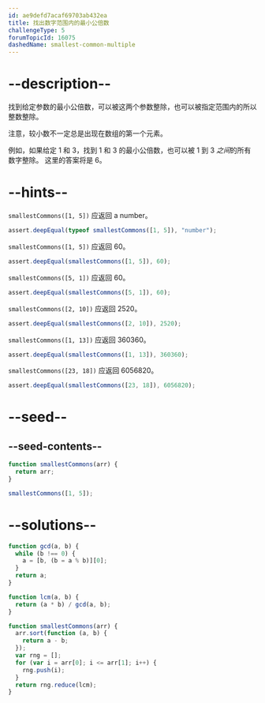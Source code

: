 ```yaml
---
id: ae9defd7acaf69703ab432ea
title: 找出数字范围内的最小公倍数
challengeType: 5
forumTopicId: 16075
dashedName: smallest-common-multiple
---
```


# --description--

找到给定参数的最小公倍数，可以被这两个参数整除，也可以被指定范围内的所以整数整除。

注意，较小数不一定总是出现在数组的第一个元素。

例如，如果给定 1 和 3，找到 1 和 3 的最小公倍数，也可以被 1 到 3 *之间*的所有数字整除。 这里的答案将是 6。

# --hints--

`smallestCommons([1, 5])` 应返回 a number。

```js
assert.deepEqual(typeof smallestCommons([1, 5]), "number");
```

`smallestCommons([1, 5])` 应返回 60。

```js
assert.deepEqual(smallestCommons([1, 5]), 60);
```

`smallestCommons([5, 1])` 应返回 60。

```js
assert.deepEqual(smallestCommons([5, 1]), 60);
```

`smallestCommons([2, 10])` 应返回 2520。

```js
assert.deepEqual(smallestCommons([2, 10]), 2520);
```

`smallestCommons([1, 13])` 应返回 360360。

```js
assert.deepEqual(smallestCommons([1, 13]), 360360);
```

`smallestCommons([23, 18])` 应返回 6056820。

```js
assert.deepEqual(smallestCommons([23, 18]), 6056820);
```

# --seed--

## --seed-contents--

```js
function smallestCommons(arr) {
  return arr;
}

smallestCommons([1, 5]);
```

# --solutions--

```js
function gcd(a, b) {
  while (b !== 0) {
    a = [b, (b = a % b)][0];
  }
  return a;
}

function lcm(a, b) {
  return (a * b) / gcd(a, b);
}

function smallestCommons(arr) {
  arr.sort(function (a, b) {
    return a - b;
  });
  var rng = [];
  for (var i = arr[0]; i <= arr[1]; i++) {
    rng.push(i);
  }
  return rng.reduce(lcm);
}
```

